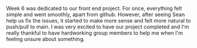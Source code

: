 Week 6 was dedicated to our front end project. For once, everything felt simple and went smoothly, apart from github. However, after seeing Sean help us fix the issues, it started to make more sense and felt more natural to push/pull to main. I was very excited to have our project completed and I'm really thankful to have hardworking group members to help me when I'm feeling unsure about something.